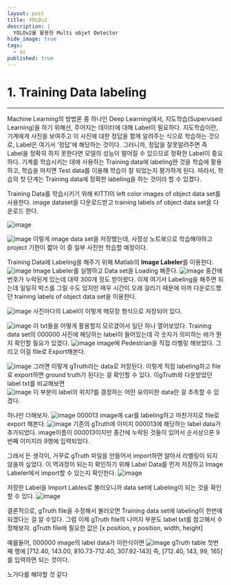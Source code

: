```yaml
---
layout: post
title: YOLOv2
description: |
  YOLOv2를 활용한 Multi objet Detector
hide_image: true
tags:
  - ai
published: true
---
```



# 1. Training Data labeling
* * *
Machine Learning의 방법론 중 하나인 Deep Learning에서, 지도학습(Supervised Learning)을 하기 위해선, 주어지는 데이터에 대해 Label이 
필요하다. 지도학습이란, 기계에게 사진을 보여주고 이 사진에 대한 정답을 함께 알려주는 식으로 학습하는 것으로,
Label은 여기서 '정답'에 해당하는 것이다. 그러니까, 정답을 잘못알려주면 즉 Label을 정확히 하지 못한다면 모델의 성능이 떨어질 수 
있으므로 정확한 Label이 중요하다. 기계를 학습시키는 데에 사용하는 Training data에 labeling한 것을 학습에 활용하고, 
학습을 마치면 Test data를 이용해 학습이 잘 되었는지 평가하게 된다. 따라서, 학습의 첫 단계는 Training data에 정확한 labeling을 
하는 것이라 할 수 있겠다.   
   
Training Data를 학습시키기 위해 KITTI의 left color images of object data set를 사용한다. image dataset을 다운로드받고
training labels of object data set을 다운로드 한다.

![image](https://user-images.githubusercontent.com/69246778/129994047-e0e7fda3-5777-4803-b022-f9808f6ae6ef.png)
   
![image](https://user-images.githubusercontent.com/69246778/129994099-0f54164e-7886-42ba-9696-d7462e5bb8df.png)
이렇게 image data set을 저장했는데, 사정상 노트북으로 학습해야하고 project 기한이 짧아 이 중 일부 사진만 학습할 예정이다.
   
Training Data에 Labeling을 해주기 위해 Matlab의 **Image Labeler**를 이용한다.
![image](https://user-images.githubusercontent.com/69246778/129994850-842a8e26-8856-44de-9d29-14fd8018d7e2.png)
Image Labeler를 실행하고 Data set을 Loading 해준다.
![image](https://user-images.githubusercontent.com/69246778/129996008-f59cd6d3-7c86-4d64-a93c-69767e1fbe6d.png)
중간에 번호가 누락된게 있는데 대략 300개 정도 받아왔다. 이제 여기서 Labeling을 해주면 되는데 일일히 박스를 그릴 수도 있지만
매우 시간이 오래 걸리기 때문에 아까 다운로드했던 training labels of object data set을 이용한다.
   
![image](https://user-images.githubusercontent.com/69246778/129996148-ec7dfdeb-3469-414a-afc9-c55692beacb0.png)
사진마다의 Label이 이렇게 메모장 형식으로 저장되어 있다. 
   
![image](https://user-images.githubusercontent.com/69246778/129997808-0de27663-baa3-4932-868d-65ce83451d7c.png)
이 txt들을 어떻게 활용할지 모르겠어서 일단 하나 열어보았다. Training data set의 000000 사진에 해당하는 label이 들어있는데 각 숫자가
의미하는 바가 뭔지 확인할 필요가 있겠다.
![image](https://user-images.githubusercontent.com/69246778/129997985-4c8ae3c7-c195-4214-9007-af427a049cf0.png)
image에 Pedestrian을 직접 라벨링 해보았다. 그리고 이걸 file로 Export해본다.
   
![image](https://user-images.githubusercontent.com/69246778/129998531-350bb31e-fd28-4a35-8d29-b056cfd1cd5b.png)
그러면 이렇게 gTruth라는 data로 저장된다. 이렇게 직접 labeling하고 file로 export하면 ground truth가 된다는 걸 확인할 수 있다.
이gTruth와 다운받았던 label txt를 비교해보면   
![image](https://user-images.githubusercontent.com/69246778/129998757-c490957a-5c53-410e-b1f8-832ee210b463.png)
이 부분이 label의 위치?를 결정하는 어떤 유의미한 data란 걸 추측할 수 있겠다.
   
하나만 더해보자.
![image](https://user-images.githubusercontent.com/69246778/129998907-88e9301a-1116-40c2-9130-75b59e30c144.png)
000013 image에 car를 labeling하고 마찬가지로 file로 export 해본다.
![image](https://user-images.githubusercontent.com/69246778/129999083-07a57bfe-2d2f-44ca-9340-10f6d170c7b9.png)
기존의 gTruth에 이미지 000013에 해당하는 label data가 추가되었다. image이름이 000013이지만 중간에 누락된 것들이 있어서 
순서상으론 9번째 이미지라 9행에 입력되었다.

그래서 든 생각이, 거꾸로 gTruth 파일을 만들어서 import하면 알아서 라벨링이 되지 않을까 싶었다. 이 역과정이 되는지 확인하기 위해 
Label Data를 먼저 저장하고 Image Labeler에서 import할 수 있는지 확인한다.
![image](https://user-images.githubusercontent.com/69246778/129999829-2be6df8e-564e-463b-9bd5-16dcf238d4d7.png)
   
저장한 Label을 Import Lables로 불러오니까 data set에 Labeling이 되는 것을 확인할 수 있다.
![image](https://user-images.githubusercontent.com/69246778/130000007-f29886f7-240c-4755-bc57-994e42be5212.png)
   
결론적으로, gTruth file을 수정해서 불러오면 Training data set에 labeling이 한번에 되겠다는 걸 알 수있다.
그럼 이제 gTruth file의 나머지 부분도 label txt를 참고해서 수정해보자.
gTruth file에 필요한 값은 [x position, y position, width, height]
    
예를들어, 000000 image의 label data가 이런식이면
![image](https://user-images.githubusercontent.com/69246778/130002874-5af81e12-4c58-40e8-a772-faac5aef08c4.png)
gTruth table 첫번째 행에 [712.40, 143.00, 810.73-712.40, 307.92-143] 즉, [712.40, 143, 99, 165]를 입력하면 되는 것이다.
   
노가다를 해야할 것 같다

